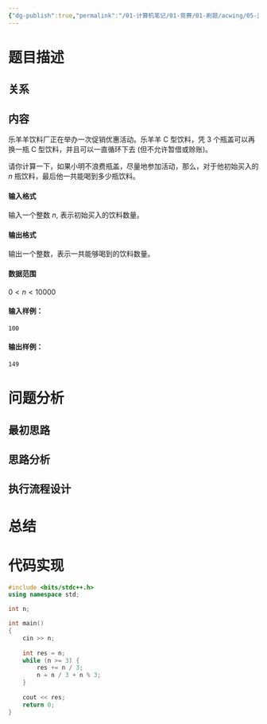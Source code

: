 ```yaml
---
{"dg-publish":true,"permalink":"/01-计算机笔记/01-竞赛/01-刷题/acwing/05-蓝桥杯/038-1216-饮料换购/","tags":["personal/blog","algorithm/brute-force"]}
---
```



# 题目描述
## 关系

## 内容
乐羊羊饮料厂正在举办一次促销优惠活动。乐羊羊 C 型饮料，凭 3 个瓶盖可以再换一瓶 C 型饮料，并且可以一直循环下去 (但不允许暂借或赊账)。

请你计算一下，如果小明不浪费瓶盖，尽量地参加活动，那么，对于他初始买入的 $n$ 瓶饮料，最后他一共能喝到多少瓶饮料。

#### 输入格式

输入一个整数 $n$, 表示初始买入的饮料数量。

#### 输出格式

输出一个整数，表示一共能够喝到的饮料数量。

#### 数据范围

$0 < n < 10000$

#### 输入样例：

```
100
```

#### 输出样例：

```
149
```
# 问题分析
## 最初思路

## 思路分析

## 执行流程设计

# 总结

# 代码实现
```c++
#include <bits/stdc++.h>
using namespace std;

int n;

int main()
{
    cin >> n;
    
    int res = n;
    while (n >= 3) {
        res += n / 3;
        n = n / 3 + n % 3;
    }
    
    cout << res;
    return 0;
}
```